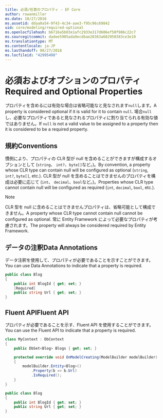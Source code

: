 ```yaml
---
title: 必須/任意のプロパティ - EF Core
author: rowanmiller
ms.date: 10/27/2016
ms.assetid: ddaa0a54-9f43-4c34-aae3-f95c96c69842
uid: core/modeling/required-optional
ms.openlocfilehash: b6716a5b03e1afc2933e317d606ef50f986c22c7
ms.sourcegitcommit: dadee5905ada9ecdbae28363a682950383ce3e10
ms.translationtype: MT
ms.contentlocale: ja-JP
ms.lasthandoff: 08/27/2018
ms.locfileid: "42995498"
---
```

# <a name="required-and-optional-properties"></a><span data-ttu-id="ef3db-102">必須およびオプションのプロパティ</span><span class="sxs-lookup"><span data-stu-id="ef3db-102">Required and Optional Properties</span></span>

<span data-ttu-id="ef3db-103">プロパティを含めるには有効な場合は省略可能なと見なされます`null`します。</span><span class="sxs-lookup"><span data-stu-id="ef3db-103">A property is considered optional if it is valid for it to contain `null`.</span></span> <span data-ttu-id="ef3db-104">場合`null`し、必要なプロパティであると見なされるプロパティに割り当てられる有効な値ではありません。</span><span class="sxs-lookup"><span data-stu-id="ef3db-104">If `null` is not a valid value to be assigned to a property then it is considered to be a required property.</span></span>

## <a name="conventions"></a><span data-ttu-id="ef3db-105">規約</span><span class="sxs-lookup"><span data-stu-id="ef3db-105">Conventions</span></span>

<span data-ttu-id="ef3db-106">慣例により、プロパティの CLR 型が null を含めることができますが構成するオプションとして (`string`、 `int?`、`byte[]`など。)。</span><span class="sxs-lookup"><span data-stu-id="ef3db-106">By convention, a property whose CLR type can contain null will be configured as optional (`string`, `int?`, `byte[]`, etc.).</span></span> <span data-ttu-id="ef3db-107">CLR 型が null を含めることはできませんのプロパティを構成は必要に応じて (`int`、 `decimal`、`bool`など。)。</span><span class="sxs-lookup"><span data-stu-id="ef3db-107">Properties whose CLR type cannot contain null will be configured as required (`int`, `decimal`, `bool`, etc.).</span></span>

> [!NOTE]  
> <span data-ttu-id="ef3db-108">CLR 型を null に含めることはできませんプロパティは、省略可能として構成できません。</span><span class="sxs-lookup"><span data-stu-id="ef3db-108">A property whose CLR type cannot contain null cannot be configured as optional.</span></span> <span data-ttu-id="ef3db-109">常に Entity Framework によって必要なプロパティが考慮されます。</span><span class="sxs-lookup"><span data-stu-id="ef3db-109">The property will always be considered required by Entity Framework.</span></span>

## <a name="data-annotations"></a><span data-ttu-id="ef3db-110">データの注釈</span><span class="sxs-lookup"><span data-stu-id="ef3db-110">Data Annotations</span></span>

<span data-ttu-id="ef3db-111">データ注釈を使用して、プロパティが必要であることを示すことができます。</span><span class="sxs-lookup"><span data-stu-id="ef3db-111">You can use Data Annotations to indicate that a property is required.</span></span>

<!-- [!code-csharp[Main](samples/core/Modeling/DataAnnotations/Samples/Required.cs?highlight=4)] -->
``` csharp
public class Blog
{
    public int BlogId { get; set; }
    [Required]
    public string Url { get; set; }
}
```

## <a name="fluent-api"></a><span data-ttu-id="ef3db-112">Fluent API</span><span class="sxs-lookup"><span data-stu-id="ef3db-112">Fluent API</span></span>

<span data-ttu-id="ef3db-113">プロパティが必要であることを示す、Fluent API を使用することができます。</span><span class="sxs-lookup"><span data-stu-id="ef3db-113">You can use the Fluent API to indicate that a property is required.</span></span>

<!-- [!code-csharp[Main](samples/core/Modeling/FluentAPI/Samples/Required.cs?highlight=7,8,9)] -->
``` csharp
class MyContext : DbContext
{
    public DbSet<Blog> Blogs { get; set; }

    protected override void OnModelCreating(ModelBuilder modelBuilder)
    {
        modelBuilder.Entity<Blog>()
            .Property(b => b.Url)
            .IsRequired();
    }
}

public class Blog
{
    public int BlogId { get; set; }
    public string Url { get; set; }
}
```
